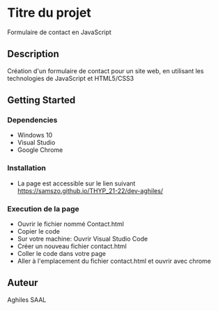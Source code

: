 # Titre du projet

Formulaire de contact en JavaScript

## Description

Création d'un formulaire de contact pour un site web, en utilisant les technologies de JavaScript et HTML5/CSS3

## Getting Started

### Dependencies

*  Windows 10
*  Visual Studio
*  Google Chrome

### Installation

* La page est accessible sur le lien suivant https://samszo.github.io/THYP_21-22/dev-aghiles/

### Execution de la page

* Ouvrir le fichier nommé Contact.html
* Copier le code
* Sur votre machine: Ouvrir Visual Studio Code
* Créer un nouveau fichier contact.html
* Coller le code dans votre page
* Aller à l'emplacement du fichier contact.html et ouvrir avec chrome


## Auteur

Aghiles SAAL
